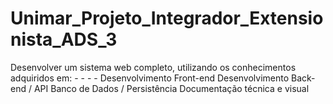 # Unimar_Projeto_Integrador_Extensionista_ADS_3
Desenvolver um sistema web completo, utilizando os conhecimentos adquiridos em: - - - - 
Desenvolvimento Front-end 
Desenvolvimento Back-end / API 
Banco de Dados / Persistência 
Documentação técnica e visual 
